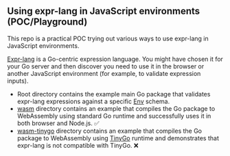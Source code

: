 ## Using expr-lang in JavaScript environments (POC/Playground)

This repo is a practical POC trying out various ways to use expr-lang in JavaScript environments.

[Expr-lang](https://expr-lang.org) is a Go-centric expression language. You might have chosen it for your Go server and then discover you need to use it in the browser or another JavaScript environment (for example, to validate expression inputs).

* Root directory contains the example main Go package that validates expr-lang expressions against a specific [Env](https://expr-lang.org/docs/environment) schema.
* [wasm](./wasm) directory contains an example that compiles the Go package to WebAssembly using standard Go runtime and successfully uses it in both browser and Node.js. ✅
* [wasm-tinygo](./wasm-tinygo) directory contains an example that compiles the Go package to WebAssembly using [TinyGo](https://tinygo.org/) runtime and demonstrates that expr-lang is not compatible with TinyGo. ❌


